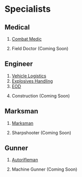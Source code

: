 # Specialists

## Medical

1. [Combat Medic](specialists/medical/medic.md)
<!-- 2. [Field Doctor](specialists/medical/doctor.md) -->
2. Field Doctor (Coming Soon)
<!-- 3. [Director of Medical Operations](specialists/medical/director.md) -->

## Engineer

1. [Vehicle Logistics](specialists/engineer/vehicles.md)
2. [Explosives Handling](specialists/engineer/explosives.md)
3. [EOD](specialists/engineer/eod.md)
<!-- 4. [Construction](specialists/engineer/construction.md) -->
4. Construction (Coming Soon)

## Marksman

1. [Marksman](specialists/marksman/marksman.md)
<!-- 2. [Sharpshooter](specialists/makrsman/sharpshooter.md) -->
2. Sharpshooter (Coming Soon)
<!-- 3. [Sniper & Spotter](specialists/marksman/sniper.md) -->

## Gunner

1. [Autorifleman](specialists/gunner/autorifleman.md)
<!-- 2. [Machine Gunner](specialists/gunner/machinegunner.md) -->
2. Machine Gunner (Coming Soon)

<!-- ## Pilot -->

<!-- 1. [Transport Pilot](specialists/pilot/transport.md) -->
<!-- 2. [Recon Pilot](specialists/pilot/recon.md) -->
<!-- 3. [Armed Support Pilot](specialists/pilot/armed_support.md) -->

<!-- ### Aircraft -->

<!-- 1. [MH-6M Little Bird](specialists/pilot/aircraft_mh6m.md) -->
<!-- 2. [UH-1H Huey](specialists/pilot/aircraft_uh1h.md) -->
<!-- 3. [UH-60 Black Hawk](specialists/pilot/aircraft_uh60.md) -->
